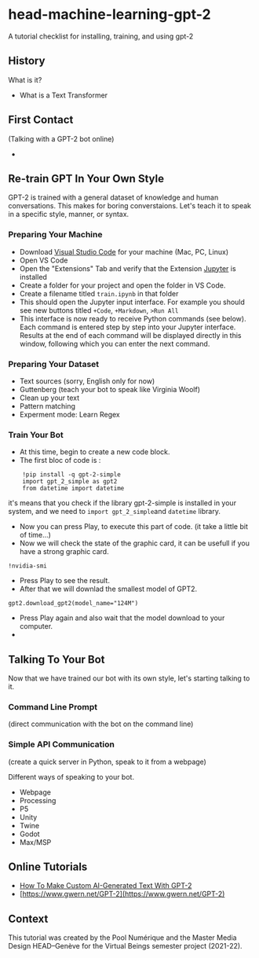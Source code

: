 # head-machine-learning-gpt-2
A tutorial checklist for installing, training, and using gpt-2

## History
What is it?

- What is a Text Transformer

## First Contact
(Talking with a GPT-2 bot online)
- [](https://app.inferkit.com/demo)

## Re-train GPT In Your Own Style
GPT-2 is trained with a general dataset of knowledge and human conversations. This makes for boring converstaions. Let's teach it to speak in a specific style, manner, or syntax.

### Preparing Your Machine
- Download [Visual Studio Code](https://code.visualstudio.com) for your machine (Mac, PC, Linux)
- Open VS Code 
- Open the "Extensions" Tab and verify that the Extension [Jupyter](https://marketplace.visualstudio.com/items?itemName=ms-toolsai.jupyter) is installed
- Create a folder for your project and open the folder in VS Code.
- Create a filename titled `train.ipynb` in that folder
- This should open the Jupyter input interface. For example you should see new buttons titled `+Code`, `+Markdown`, `>Run All`
- This interface is now ready to receive Python commands (see below). Each command is entered step by step into your Jupyter interface. Results at the end of each command will be displayed directly in this window, following which you can enter the next command.

### Preparing Your Dataset
- Text sources (sorry, English only for now)
- Guttenberg (teach your bot to speak like Virginia Woolf)
- Clean up your text
- Pattern matching
- Experment mode: Learn Regex 

### Train Your Bot
- At this time, begin to create a new code block.
- The first bloc of code is :

```
	!pip install -q gpt-2-simple
	import gpt_2_simple as gpt2
	from datetime import datetime
```

it's means that you check if the library gpt-2-simple is installed in your system, and we need to `import gpt_2_simple`and `datetime` library. 
- Now you can press Play, to execute this part of code. (it take a little bit of time...)
- Now we will check the state of the graphic card, it can be usefull if you have a strong graphic card.
```
!nvidia-smi
```
- Press Play to see the result.
- After that we will downlad the smallest model of GPT2.
```
gpt2.download_gpt2(model_name="124M")
```
- Press Play again and also wait that the model download to your computer.
- 



## Talking To Your Bot
Now that we have trained our bot with its own style, let's starting talking to it.

### Command Line Prompt
(direct communication with the bot on the command line)

### Simple API Communication
(create a quick server in Python, speak to it from a webpage)

Different ways of speaking to your bot.
- Webpage
- Processing
- P5
- Unity
- Twine
- Godot
- Max/MSP

## Online Tutorials
- [How To Make Custom AI-Generated Text With GPT-2](https://minimaxir.com/2020/01/twitter-gpt2-bot/)
- [https://www.gwern.net/GPT-2](https://www.gwern.net/GPT-2)

## Context
This tutorial was created by the Pool Numérique and the Master Media Design HEAD–Genève for the Virtual Beings semester project (2021-22).
